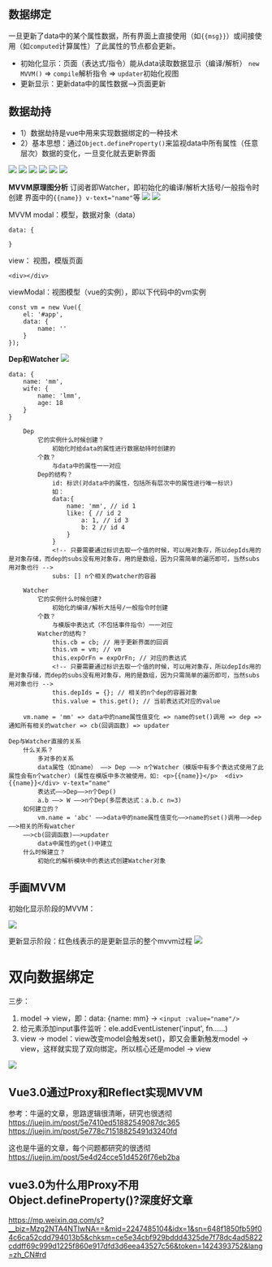 ## 数据绑定
一旦更新了data中的某个属性数据，所有界面上直接使用（如`{{msg}}`）或间接使用（如`computed`计算属性）了此属性的节点都会更新。

* 初始化显示：页面（表达式/指令）能从data读取数据显示（编译/解析）
  `new MVVM()` => `compile`解析指令 => `updater`初始化视图
* 更新显示：更新data中的属性数据——>页面更新

## 数据劫持
* 1）数据劫持是vue中用来实现数据绑定的一种技术
* 2）基本思想：通过`Object.defineProperty()`来监视data中所有属性（任意层次）数据的变化，一旦变化就去更新界面

![](./imgs/datahack2.jpg)
![](./imgs/datahack3.jpg)
![](./imgs/datahack4.jpg)
![](./imgs/datahack5.jpg)
![](./imgs/datahack6.jpg)
![](./imgs/datahack7.jpg)

**MVVM原理图分析**
订阅者即Watcher，即初始化的编译/解析大括号/一般指令时创建 界面中的`{{name}} v-text="name"`等
![](./imgs/datahack.jpg)
![](./imgs/datahack8.jpg)

MVVM
modal：模型，数据对象（data）
```
data: {

}
```
view： 视图，模版页面
```
<div></div>
```
viewModal：视图模型（vue的实例），即以下代码中的vm实例
```
const vm = new Vue({
    el: '#app',
    data: {
        name: ''
    }
});
```
**Dep和Watcher**
![](./imgs/databind1.png)

```
data: {
    name: 'mm',
    wife: {
        name: 'lmm',
        age: 18
    }
}
```

```
    Dep
        它的实例什么时候创建？
            初始化时给data的属性进行数据劫持时创建的
        个数？
            与data中的属性一一对应
        Dep的结构？
            id: 标识(对data中的属性，包括所有层次中的属性进行唯一标识)
            如：
            data:{
                name: 'mm', // id 1
                like: { // id 2
                    a: 1, // id 3
                    b: 2 // id 4
                }
            }
            <!-- 只要需要通过标识去取一个值的时候，可以用对象存，所以depIds用的是对象存储，而dep的subs没有用对象存，用的是数组，因为只需简单的遍历即可，当然subs用对象也行 -->
            subs: [] n个相关的watcher的容器

    Watcher
        它的实例什么时候创建?
            初始化的编译/解析大括号/一般指令时创建
        个数？
            与模版中表达式（不包括事件指令）一一对应
        Watcher的结构？
            this.cb = cb; // 用于更新界面的回调
            this.vm = vm; // vm
            this.expOrFn = expOrFn; // 对应的表达式
            <!-- 只要需要通过标识去取一个值的时候，可以用对象存，所以depIds用的是对象存储，而dep的subs没有用对象存，用的是数组，因为只需简单的遍历即可，当然subs用对象也行 -->
            this.depIds = {}; // 相关的n个dep的容器对象
            this.value = this.get(); // 当前表达式对应的value

    vm.name = 'mm' => data中的name属性值变化 => name的set()调用 => dep => 通知所有相关的watcher => cb(回调函数) => updater

Dep与Watcher直接的关系
    什么关系？
        多对多的关系
        data属性（如name） ——> Dep ——> n个Watcher（模版中有多个表达式使用了此属性会有n个watcher）(属性在模版中多次被使用，如: <p>{{name}}</p>  <div>{{name}}</div> v-text="name"
        表达式——>Dep——>n个Dep()
        a.b ——> W ——>n个Dep(多层表达式：a.b.c n=3)
    如何建立的？
        vm.name = 'abc' ——>data中的name属性值变化——>name的set()调用——>dep——>相关的所有watcher
    ——>cb(回调函数)——>updater
        data中属性的get()中建立
    什么时候建立？
        初始化的解析模块中的表达式创建Watcher对象
```
## 手画MVVM
初始化显示阶段的MVVM：

![](./imgs/mvvminit.jpg)

更新显示阶段：红色线表示的是更新显示的整个mvvm过程
![](./imgs/mvvmupdate.jpg)

# 双向数据绑定
三步：
1. model -> view，即：data: {name: mm} -> `<input :value="name"/>`
2. 给元素添加input事件监听：ele.addEventListener('input', fn......)
3. view -> model：view改变model会触发set()，即又会重新触发model -> view，这样就实现了双向绑定。所以核心还是model -> view

![](./imgs/databind2.jpg)

## Vue3.0通过Proxy和Reflect实现MVVM
参考：牛逼的文章，思路逻辑很清晰，研究也很透彻
https://juejin.im/post/5e7410ed51882549087dc365
https://juejin.im/post/5e778c71518825491d3240fd

这也是牛逼的文章，每个问题都研究的很透彻
https://juejin.im/post/5e4d24cce51d4526f76eb2ba

## vue3.0为什么用Proxy不用Object.defineProperty()?深度好文章
https://mp.weixin.qq.com/s?__biz=Mzg2NTA4NTIwNA==&mid=2247485104&idx=1&sn=648f1850fb59f04c6ca52cdd794013b5&chksm=ce5e34cbf929bddd4325de7f78dc4ad5822cddff69c999d1225f860e917dfd3d6eea43527c56&token=1424393752&lang=zh_CN#rd